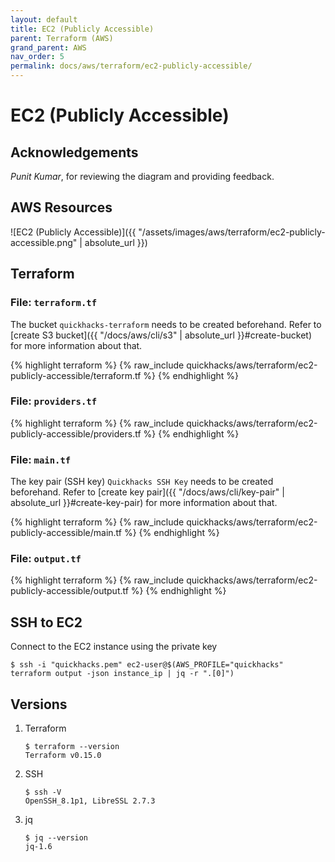 ```yaml
---
layout: default
title: EC2 (Publicly Accessible)
parent: Terraform (AWS)
grand_parent: AWS
nav_order: 5
permalink: docs/aws/terraform/ec2-publicly-accessible/
---
```


# EC2 (Publicly Accessible)

## Acknowledgements

_Punit Kumar_, for reviewing the diagram and providing feedback.

## AWS Resources

![EC2 (Publicly Accessible)]({{ "/assets/images/aws/terraform/ec2-publicly-accessible.png" | absolute_url }})

## Terraform

### File: `terraform.tf`

The bucket `quickhacks-terraform` needs to be created beforehand. Refer to
[create S3 bucket]({{ "/docs/aws/cli/s3" | absolute_url }}#create-bucket) for more information about that.

{% highlight terraform %}
{% raw_include quickhacks/aws/terraform/ec2-publicly-accessible/terraform.tf %}
{% endhighlight %}

### File: `providers.tf`

{% highlight terraform %}
{% raw_include quickhacks/aws/terraform/ec2-publicly-accessible/providers.tf %}
{% endhighlight %}

### File: `main.tf`

The key pair (SSH key) `Quickhacks SSH Key` needs to be created beforehand.  Refer to
[create key pair]({{ "/docs/aws/cli/key-pair" | absolute_url }}#create-key-pair) for more information about that.

{% highlight terraform %}
{% raw_include quickhacks/aws/terraform/ec2-publicly-accessible/main.tf %}
{% endhighlight %}

### File: `output.tf`

{% highlight terraform %}
{% raw_include quickhacks/aws/terraform/ec2-publicly-accessible/output.tf %}
{% endhighlight %}

## SSH to EC2

Connect to the EC2 instance using the private key

```console
$ ssh -i "quickhacks.pem" ec2-user@$(AWS_PROFILE="quickhacks" terraform output -json instance_ip | jq -r ".[0]")
```

## Versions

1. Terraform

    ```console
    $ terraform --version
    Terraform v0.15.0
    ```

1. SSH

   ```console
   $ ssh -V
   OpenSSH_8.1p1, LibreSSL 2.7.3
   ```

1. jq

   ```console
   $ jq --version
   jq-1.6
   ```
